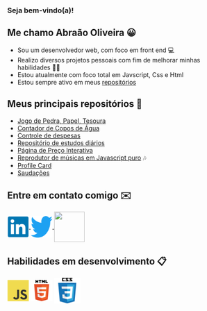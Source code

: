 ### Seja bem-vindo(a)!

## Me chamo Abraão Oliveira :grinning:

- Sou um desenvolvedor web, com foco em front end :computer:
- Realizo diversos projetos pessoais com fim de melhorar minhas habilidades :man_technologist:
- Estou atualmente com foco total em Javscript, Css e Html
- Estou sempre ativo em meus <a href="https://github.com/Abraao2501?tab=repositories">repositórios</a>

## Meus principais repositórios 📁
- <a href="https://github.com/Abraao2501/rock-paper-scissors-master">Jogo de Pedra, Papel, Tesoura</a>
- <a href="https://github.com/Abraao2501/agua_count">Contador de Copos de Água</a>
- <a href="https://controle-de-despesas.vercel.app/">Controle de despesas</a> 
- <a href="https://github.com/Abraao2501/Every-day-a-new-learning">Repositório de estudos diários</a> 
- <a href="https://github.com/Abraao2501/Interactive-pricing-component">Página de Preço Interativa</a>
- <a href="https://github.com/Abraao2501/Play_Indie">Reprodutor de músicas em Javascript puro</a> :notes:
- <a href="https://github.com/Abraao2501/Profile-Card-Component-Main">Profile Card</a>
- <a href="https://github.com/Abraao2501/Greetings">Saudações</a>

## Entre em contato comigo :envelope:
<a href="https://www.linkedin.com/in/abra%C3%A3o-veras-9b62571b9/">
    <img src="https://raw.githubusercontent.com/devicons/devicon/master/icons/linkedin/linkedin-original.svg" width="50" height="50" align="center">
</a>
<a href="https://twitter.com/Abraao2501">
    <img src="https://raw.githubusercontent.com/devicons/devicon/master/icons/twitter/twitter-original.svg" width="50" height="50" align="center">
</a>
<a href="https://www.instagram.com/abraao_veras_04/">
  <img src="https://img.icons8.com/fluent/48/000000/instagram-new.png" width="70" height="70" align="center"/>
</a>

## Habilidades em desenvolvimento :clipboard:
<img src="https://raw.githubusercontent.com/devicons/devicon/master/icons/javascript/javascript-original.svg" width="50" height="50" align="center" width="50" height="50" align="center" width="50" height="50" align="center"> <img src="https://raw.githubusercontent.com/devicons/devicon/master/icons/html5/html5-original-wordmark.svg" width="50" height="50" align="center" width="60" height="60" align="center"> <img src="https://raw.githubusercontent.com/devicons/devicon/master/icons/css3/css3-original-wordmark.svg" width="60" height="60" align="center">


